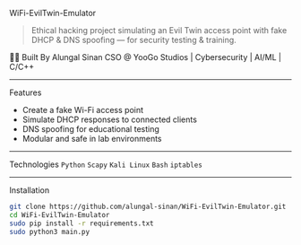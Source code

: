 WiFi-EvilTwin-Emulator

> Ethical hacking project simulating an Evil Twin access point with fake DHCP & DNS spoofing — for security testing & training.

👨‍💻 Built By
Alungal Sinan
CSO @ YooGo Studios | Cybersecurity | AI/ML | C/C++

---

Features
- Create a fake Wi-Fi access point
- Simulate DHCP responses to connected clients
- DNS spoofing for educational testing
- Modular and safe in lab environments

---

Technologies
`Python` `Scapy` `Kali Linux` `Bash` `iptables`

---

Installation

```bash
git clone https://github.com/alungal-sinan/WiFi-EvilTwin-Emulator.git
cd WiFi-EvilTwin-Emulator
sudo pip install -r requirements.txt
sudo python3 main.py
